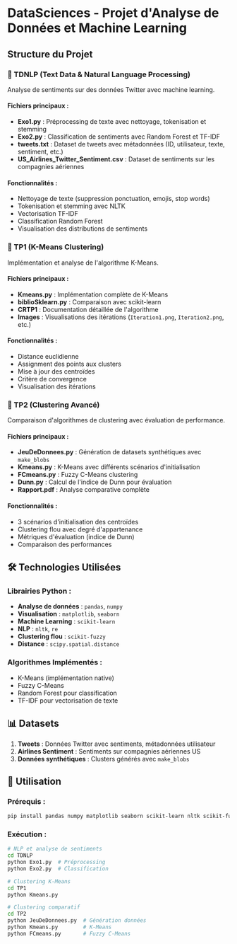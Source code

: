 # DataSciences - Projet d'Analyse de Données et Machine Learning

## Structure du Projet

### 📁 TDNLP (Text Data & Natural Language Processing)
Analyse de sentiments sur des données Twitter avec machine learning.

#### Fichiers principaux :
- **Exo1.py** : Préprocessing de texte avec nettoyage, tokenisation et stemming
- **Exo2.py** : Classification de sentiments avec Random Forest et TF-IDF
- **tweets.txt** : Dataset de tweets avec métadonnées (ID, utilisateur, texte, sentiment, etc.)
- **US_Airlines_Twitter_Sentiment.csv** : Dataset de sentiments sur les compagnies aériennes

#### Fonctionnalités :
- Nettoyage de texte (suppression ponctuation, emojis, stop words)
- Tokenisation et stemming avec NLTK
- Vectorisation TF-IDF
- Classification Random Forest
- Visualisation des distributions de sentiments

### 📁 TP1 (K-Means Clustering)
Implémentation et analyse de l'algorithme K-Means.

#### Fichiers principaux :
- **Kmeans.py** : Implémentation complète de K-Means
- **biblioSklearn.py** : Comparaison avec scikit-learn
- **CRTP1** : Documentation détaillée de l'algorithme
- **Images** : Visualisations des itérations (`Iteration1.png`, `Iteration2.png`, etc.)

#### Fonctionnalités :
- Distance euclidienne
- Assignment des points aux clusters
- Mise à jour des centroïdes
- Critère de convergence
- Visualisation des itérations

### 📁 TP2 (Clustering Avancé)
Comparaison d'algorithmes de clustering avec évaluation de performance.

#### Fichiers principaux :
- **JeuDeDonnees.py** : Génération de datasets synthétiques avec `make_blobs`
- **Kmeans.py** : K-Means avec différents scénarios d'initialisation
- **FCmeans.py** : Fuzzy C-Means clustering
- **Dunn.py** : Calcul de l'indice de Dunn pour évaluation
- **Rapport.pdf** : Analyse comparative complète

#### Fonctionnalités :
- 3 scénarios d'initialisation des centroïdes
- Clustering flou avec degré d'appartenance
- Métriques d'évaluation (indice de Dunn)
- Comparaison des performances

## 🛠️ Technologies Utilisées

### Librairies Python :
- **Analyse de données** : `pandas`, `numpy`
- **Visualisation** : `matplotlib`, `seaborn`
- **Machine Learning** : `scikit-learn`
- **NLP** : `nltk`, `re`
- **Clustering flou** : `scikit-fuzzy`
- **Distance** : `scipy.spatial.distance`

### Algorithmes Implémentés :
- K-Means (implémentation native)
- Fuzzy C-Means
- Random Forest pour classification
- TF-IDF pour vectorisation de texte

## 📊 Datasets

1. **Tweets** : Données Twitter avec sentiments, métadonnées utilisateur
2. **Airlines Sentiment** : Sentiments sur compagnies aériennes US
3. **Données synthétiques** : Clusters générés avec `make_blobs`

## 🚀 Utilisation

### Prérequis :
```bash
pip install pandas numpy matplotlib seaborn scikit-learn nltk scikit-fuzzy scipy
```

### Exécution :
```bash
# NLP et analyse de sentiments
cd TDNLP
python Exo1.py  # Préprocessing
python Exo2.py  # Classification

# Clustering K-Means
cd TP1
python Kmeans.py

# Clustering comparatif
cd TP2
python JeuDeDonnees.py  # Génération données
python Kmeans.py        # K-Means
python FCmeans.py       # Fuzzy C-Means
```
